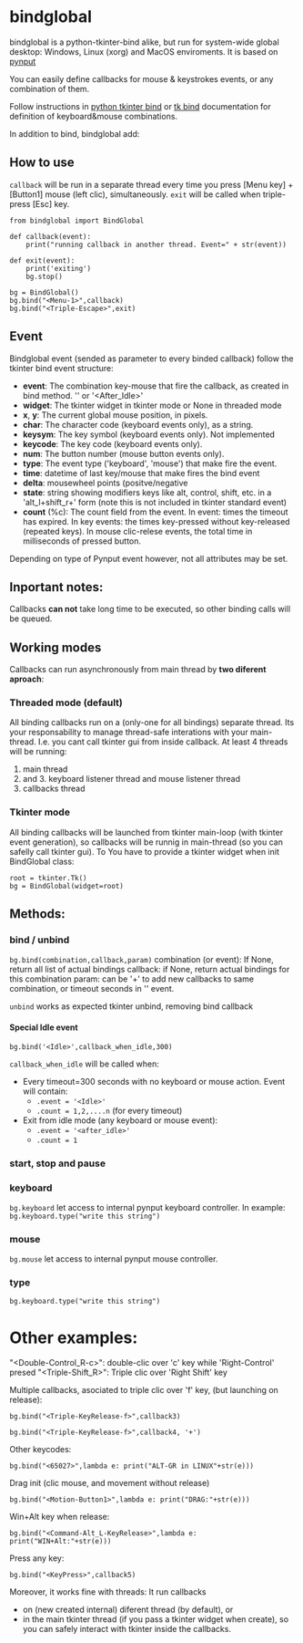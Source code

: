 # bindglobal
bindglobal is a python-tkinter-bind alike, but run for system-wide global desktop: Windows, Linux (xorg) and MacOS
enviroments. It is based on [pynput](https://pynput.readthedocs.io)

You can easily define callbacks for mouse & keystrokes events, or any combination of them.

Follow instructions in [python tkinter bind](https://effbot.org/tkinterbook/tkinter-events-and-bindings.htm) or [tk
bind](https://www.tcl.tk/man/tcl8.6/TkCmd/bind.htm) documentation for definition of keyboard&mouse combinations.

In addition to bind, bindglobal add:

**<Idle>**
**<Long>**

## How to use

`callback` will be run in a separate thread every time you press [Menu key] + [Button1] mouse (left clic), simultaneously.
 `exit` will be called when triple-press [Esc] key.

    from bindglobal import BindGlobal

    def callback(event): 
        print("running callback in another thread. Event=" + str(event)) 
    
    def exit(event): 
        print('exiting')
        bg.stop()
    
    bg = BindGlobal()
    bg.bind("<Menu-1>",callback) 
    bg.bind("<Triple-Escape>",exit) 
 

## Event
Bindglobal event (sended as parameter to every binded callback) follow the tkinter bind event structure:
 - **event**: The combination key-mouse that fire the callback, as created in bind method. '<Idle>' or '<After_Idle>'  
 - **widget**: The tkinter widget in tkinter mode or None in threaded mode
 - **x**, **y**: The current global mouse position, in pixels.
 - **char**: The character code (keyboard events only), as a string.
 - **keysym**: The key symbol (keyboard events only). Not implemented
 - **keycode**: The key code (keyboard events only).
 - **num**: The button number (mouse button events only).
 - **type**: The event type ('keyboard', 'mouse') that make fire the event.
 - **time**: datetime of last key/mouse that make fires the bind event
 - **delta**: mousewheel points (positve/negative
 - **state**: string showing modifiers keys like alt, control, shift, etc.
            in a 'alt_l+shift_r+' form
            (note this is not included in tkinter standard event)
 - **count** (%c): The count field from the event. In <Idle> event: times the timeout has expired. In key events: the times key-pressed without key-released (repeated keys). In mouse clic-relese events, the total time in milliseconds of pressed button.   

Depending on type of Pynput event however, not all attributes may be set.

## Inportant notes:

Callbacks **can not** take long time to be executed, so other binding calls will be queued.

## Working modes
Callbacks can run asynchronously from main thread by **two diferent aproach**:

### Threaded mode (default)
All binding callbacks run on a (only-one for all bindings) separate thread. Its your responsability to manage
thread-safe interations with your main-thread. I.e. you cant call tkinter gui from inside callback. At least 4
threads will be running: 
1. main thread 
2. and 3. keyboard listener thread and mouse listener thread 
4. callbacks thread

### Tkinter mode
All binding callbacks will be launched from tkinter main-loop (with tkinter event generation), so callbacks will
be runnig in main-thread (so you can safelly call tkinter gui). To You have to provide a tkinter widget when
init BindGlobal class:

    root = tkinter.Tk() 
    bg = BindGlobal(widget=root)


## Methods:

### bind / unbind

`bg.bind(combination,callback,param)`
combination (or event): If None, return all list of actual bindings
callback: if None, return actual bindings for this combination
param: can be '+' to add new callbacks to same combination, or timeout seconds in '<Idle>' event.

`unbind` works as expected tkinter unbind, removing bind callback

#### Special Idle event

`bg.bind('<Idle>',callback_when_idle,300)`

`callback_when_idle` will be called when:
- Every timeout=300 seconds with no keyboard or mouse action. Event will contain:
  - `.event = '<Idle>'`
  - `.count = 1,2,....n` (for every timeout)
- Exit from idle mode (any keyboard or mouse event):
  - `.event = '<after_idle>'`
  - `.count = 1`


### start, stop and pause

### keyboard

`bg.keyboard` let access to internal pynput keyboard controller.
In example:
`bg.keyboard.type("write this string")`


### mouse

`bg.mouse` let access to internal pynput mouse controller.

### type
`bg.keyboard.type("write this string")`
 
# Other examples:

"<Double-Control_R-c>": double-clic over 'c' key while 'Right-Control' presed
"<Triple-Shift_R>": Triple clic over 'Right Shift' key

Multiple callbacks, asociated to triple clic over 'f' key, (but launching on release):

`bg.bind("<Triple-KeyRelease-f>",callback3)`

`bg.bind("<Triple-KeyRelease-f>",callback4, '+')`
    
Other keycodes:

`bg.bind("<65027>",lambda e: print("ALT-GR in LINUX"+str(e)))`

Drag init (clic mouse, and movement without release)

`bg.bind("<Motion-Button1>",lambda e: print("DRAG:"+str(e)))`

Win+Alt key when release:

`bg.bind("<Command-Alt_L-KeyRelease>",lambda e: print("WIN+Alt:"+str(e)))`

Press any key:

`bg.bind("<KeyPress>",callback5)`

Moreover, it works fine with threads:
It run callbacks 
- on (new created internal) diferent thread (by default),
    or
- in the main tkinter thread (if you pass a tkinter widget when create), so you can safely interact with tkinter inside the callbacks.
